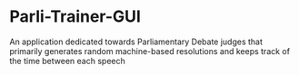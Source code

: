 # Parli-Trainer-GUI
An application dedicated towards Parliamentary Debate judges that primarily generates random machine-based resolutions and keeps track of the time between each speech
